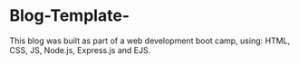 # Blog-Template-
This blog was built as part of a web development boot camp, using: HTML, CSS, JS, Node.js, Express.js and EJS.
